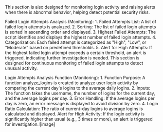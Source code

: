 This section is also designed for monitoring login activity and raising alerts when there is abnormal behavior, helping detect potential security risks.


Failed Login Attempts Analysis (Monitoring):
	1. Failed Attempts List: A list of failed login attempts is analyzed.
	2. Sorting: The list of failed login attempts is sorted in ascending order and displayed.
	3. Highest Failed Attempts: The script identifies and displays the highest number of failed login attempts.
	4. Categorization: Each failed attempt is categorized as "High", "Low", or "Moderate" based on predefined thresholds.
	5. Alert for High Attempts: If the highest failed login attempt exceeds a certain threshold, an alert is triggered, indicating further investigation is needed.
This section is designed for continuous monitoring of failed login attempts to detect unusual activity.

Login Attempts Analysis Function (Monitoring):
	1. Function Purpose: A function analyze_logins is created to analyze user login activity by comparing the current day's logins to the average daily logins.
	2. Inputs: The function takes the username, the number of logins for the current day, and the average logins per day.
	3. Error Handling: If the average logins per day is zero, an error message is displayed to avoid division by zero.
	4. Login Ratio Calculation: The ratio of current-day logins to average logins is calculated and displayed.
Alert for High Activity: If the login activity is significantly higher than usual (e.g., 3 times or more), an alert is triggered for investigation.![image]
